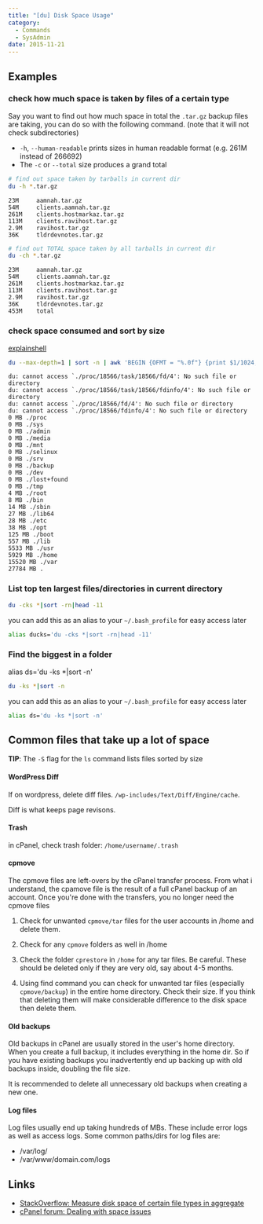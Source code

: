 ```yaml
---
title: "[du] Disk Space Usage"
category: 
  - Commands
  - SysAdmin
date: 2015-11-21
---
```


## Examples

### check how much space is taken by files of a certain type
Say you want to find out how much space in total the `.tar.gz` backup files are taking, you can do so with the following command. (note that it will not check subdirectories)

- `-h`, `--human-readable`  prints sizes in human readable format (e.g. 261M instead of 266692)
- The `-c` or `--total` size produces a grand total


```bash
# find out space taken by tarballs in current dir
du -h *.tar.gz
```
```
23M     aamnah.tar.gz
54M     clients.aamnah.tar.gz
261M    clients.hostmarkaz.tar.gz
113M	clients.ravihost.tar.gz
2.9M	ravihost.tar.gz
36K 	tldrdevnotes.tar.gz
```

```bash
# find out TOTAL space taken by all tarballs in current dir
du -ch *.tar.gz
```
```
23M     aamnah.tar.gz
54M     clients.aamnah.tar.gz
261M    clients.hostmarkaz.tar.gz
113M	clients.ravihost.tar.gz
2.9M	ravihost.tar.gz
36K 	tldrdevnotes.tar.gz
453M	total
```

### check space consumed and sort by size
    
[explainshell][1]

```bash
du --max-depth=1 | sort -n | awk 'BEGIN {OFMT = "%.0f"} {print $1/1024,"MB", $2}'
```

```
du: cannot access `./proc/18566/task/18566/fd/4': No such file or directory
du: cannot access `./proc/18566/task/18566/fdinfo/4': No such file or directory
du: cannot access `./proc/18566/fd/4': No such file or directory
du: cannot access `./proc/18566/fdinfo/4': No such file or directory
0 MB ./proc
0 MB ./sys
0 MB ./admin
0 MB ./media
0 MB ./mnt
0 MB ./selinux
0 MB ./srv
0 MB ./backup
0 MB ./dev
0 MB ./lost+found
0 MB ./tmp
4 MB ./root
8 MB ./bin
14 MB ./sbin
27 MB ./lib64
28 MB ./etc
38 MB ./opt
125 MB ./boot
557 MB ./lib
5533 MB ./usr
5929 MB ./home
15520 MB ./var
27784 MB .
```

### List top ten largest files/directories in current directory

```bash
du -cks *|sort -rn|head -11
```

you can add this as an alias to your `~/.bash_profile` for easy access later

```bash
alias ducks='du -cks *|sort -rn|head -11'
```

### Find the biggest in a folder
alias ds='du -ks *|sort -n'

```bash
du -ks *|sort -n
```

you can add this as an alias to your `~/.bash_profile` for easy access later

```bash
alias ds='du -ks *|sort -n'
```

## Common files that take up a lot of space

**TIP**: The `-S` flag for the `ls` command lists files sorted by size

#### WordPress Diff
If on wordpress, delete diff files. `/wp-includes/Text/Diff/Engine/cache`. 

Diff is what keeps page revisons.

#### Trash
in cPanel, check trash folder: `/home/username/.trash`

#### cpmove
The cpmove files are left-overs by the cPanel transfer process. From what i understand, the cpamove file is the result of a full cPanel backup of an account. Once you're done with the transfers, you no longer need the cpmove files

1. Check for unwanted `cpmove/tar` files for the user accounts in /home and delete them.

2. Check for any `cpmove` folders as well in /home

3. Check the folder `cprestore` in `/home` for any tar files. Be careful. These should be deleted only if they are very old, say about 4-5 months.

4. Using find command you can check for unwanted tar files (especially `cpmove/backup`) in the entire home directory. Check their size. If you think that deleting them will make considerable difference to the disk space then delete them.

#### Old backups

Old backups in cPanel are usually stored in the user's home directory. When you create a full backup, it includes everything in the home dir. So if you have existing backups you inadvertently end up backing up with old backups inside, doubling the file size. 

It is recommended to delete all unnecessary old backups when creating a new one.

#### Log files
Log files usually end up taking hundreds of MBs. These include error logs as well as access logs. Some common paths/dirs for log files are:

  - /var/log/
  - /var/www/domain.com/logs


Links
---
- [StackOverflow: Measure disk space of certain file types in aggregate](https://stackoverflow.com/questions/1358920/measure-disk-space-of-certain-file-types-in-aggregate)
- [cPanel forum: Dealing with space issues](https://forums.cpanel.net/threads/dealing-with-space-issues.121433/)

[1]: http://explainshell.com/explain?cmd=++++du+--max-depth%3D1+%7C+sort+-n+%7C+awk+%27BEGIN+%7BOFMT+%3D+%22%25.0f%22%7D+%7Bprint+%241%2F1024%2C%22MB%22%2C+%242%7D%27